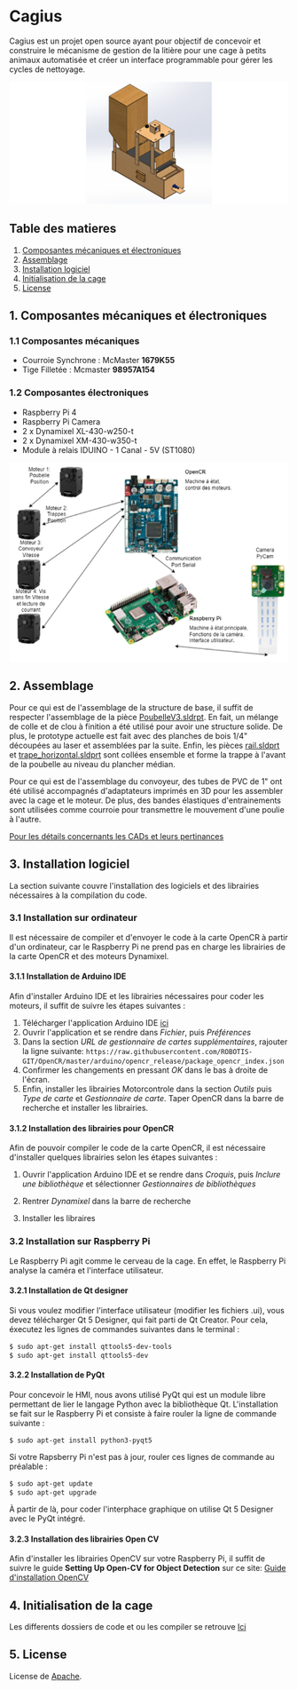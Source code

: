 # Cagius

Cagius est un projet open source ayant pour objectif de concevoir et construire le mécanisme de gestion de la litière pour une cage à petits animaux automatisée et créer un interface programmable pour gérer les cycles de nettoyage.

<img src="Documentation/Images/cageSW.png">

## Table des matieres

1. [Composantes mécaniques et électroniques](#1-composantes-mécaniques-et-électroniques)
2. [Assemblage](#2-assemblage)
3. [Installation logiciel](#3-installation-logiciel)
4. [Initialisation de la cage](#4-initialisation-de-la-cage)
5. [License](#5-license)

## 1. Composantes mécaniques et électroniques

### 1.1 Composantes mécaniques

- Courroie Synchrone : McMaster **1679K55** 
- Tige Filletée : Mcmaster **98957A154**

### 1.2 Composantes électroniques

- Raspberry Pi 4
- Raspberry Pi Camera
- 2 x Dynamixel XL-430-w250-t
- 2 x Dynamixel XM-430-w350-t
- Module à relais IDUINO - 1 Canal - 5V (ST1080)

<img src="Documentation/Images/electronique.png">

## 2. Assemblage

Pour ce qui est de l'assemblage de la structure de base, il suffit de respecter l'assemblage de la pièce [PoubelleV3.sldrpt](https://github.com/Cagius-UdeS/Cagius/blob/main/CADs/Poubelle.SLDPRT). En fait, un mélange de colle et de clou à finition a été utilisé pour avoir une structure solide. De plus, le prototype actuelle est fait avec des planches de bois 1/4" découpées au laser et assemblées par la suite. Enfin, les pièces [rail.sldprt](https://github.com/Cagius-UdeS/Cagius/blob/main/CADs/Poubelle.SLDPRT) et [trape_horizontal.sldprt](https://github.com/Cagius-UdeS/Cagius/blob/main/CADs/trappe_horizontal.SLDPRT) sont collées ensemble et forme la trappe à l'avant de la poubelle au niveau du plancher médian.

Pour ce qui est de l'assemblage du convoyeur, des tubes de PVC de 1" ont été utilisé accompagnés d'adaptateurs imprimés en 3D pour les assembler avec la cage et le moteur. De plus, des bandes élastiques d'entrainements sont utilisées comme courroie pour transmettre le mouvement d'une poulie à l'autre.

[Pour les détails concernants les CADs et leurs pertinances](https://github.com/Cagius-UdeS/Cagius/blob/main/Documentation/Hierarchie_pieces.md)

## 3. Installation logiciel

La section suivante couvre l'installation des logiciels et des librairies nécessaires à la compilation du code.

### 3.1 Installation sur ordinateur

Il est nécessaire de compiler et d'envoyer le code à la carte OpenCR à partir d'un ordinateur, car le Raspberry Pi ne prend pas en charge les librairies de la carte OpenCR et des moteurs Dynamixel.

#### 3.1.1 Installation de Arduino IDE

Afin d'installer Arduino IDE et les librairies nécessaires pour coder les moteurs, il suffit de suivre les étapes suivantes :

1. Télécharger l'application Arduino IDE [ici](https://www.arduino.cc/en/software)
2. Ouvrir l'application et se rendre dans *Fichier*, puis *Préférences*
3. Dans la section *URL de gestionnaire de cartes supplémentaires*, rajouter la ligne suivante:
	`https://raw.githubusercontent.com/ROBOTIS-GIT/OpenCR/master/arduino/opencr_release/package_opencr_index.json`
4. Confirmer les changements en pressant *OK* dans le bas à droite de l'écran.
5. Enfin, installer les librairies Motorcontrole dans la section *Outils* puis *Type de carte* et *Gestionnaire de carte*. Taper OpenCR dans la barre de recherche et installer les librairies.

#### 3.1.2 Installation des librairies pour OpenCR

Afin de pouvoir compiler le code de la carte OpenCR, il est nécessaire d'installer quelques librairies selon les étapes suivantes :

1. Ouvrir l'application Arduino IDE et se rendre dans *Croquis*, puis *Inclure une bibliothèque* et sélectionner *Gestionnaires de bibliothèques*

2. Rentrer *Dynamixel* dans la barre de recherche

3. Installer les libraires

### 3.2 Installation sur Raspberry Pi

Le Raspberry Pi agit comme le cerveau de la cage. En effet, le Raspberry Pi analyse la caméra et l'interface utilisateur.

#### 3.2.1 Installation de Qt designer

Si vous voulez modifier l'interface utilisateur (modifier les fichiers .ui), vous devez télécharger Qt 5 Designer, qui fait parti de Qt Creator. Pour cela, éxecutez les lignes de commandes suivantes dans le terminal :

  ```
  $ sudo apt-get install qttools5-dev-tools
  $ sudo apt-get install qttools5-dev
  ```

#### 3.2.2 Installation de PyQt

Pour concevoir le HMI, nous avons utilisé PyQt qui est un module libre permettant de lier le langage Python avec la bibliothèque Qt. 
L'installation se fait sur le Raspberry Pi et consiste à faire rouler la ligne de commande suivante :

	$ sudo apt-get install python3-pyqt5

Si votre Rapsberry Pi n'est pas à jour, rouler ces lignes de commande au préalable :

	$ sudo apt-get update
	$ sudo apt-get upgrade

À partir de là, pour coder l'interphace graphique on utilise Qt 5 Designer avec le PyQt intégré.

#### 3.2.3 Installation des librairies Open CV

Afin d'installer les librairies OpenCV sur votre Raspberry Pi, 
il suffit de suivre le guide **Setting Up Open-CV for Object Detection** sur ce site:
[Guide d'installation OpenCV](https://core-electronics.com.au/tutorials/object-identify-raspberry-pi.html)

## 4. Initialisation de la cage

Les differents dossiers de code et ou les compiler se retrouve [Ici](Code/README.md)

## 5. License

License de [Apache](LICENSE).
